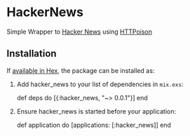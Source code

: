 # HackerNews

Simple Wrapper to [Hacker News](https://news.ycombinator.com/) using [HTTPoison](https://github.com/edgurgel/httpoison)

## Installation

If [available in Hex](https://hex.pm/docs/publish), the package can be installed as:

  1. Add hacker_news to your list of dependencies in `mix.exs`:

        def deps do
          [{:hacker_news, "~> 0.0.1"}]
        end

  2. Ensure hacker_news is started before your application:

        def application do
          [applications: [:hacker_news]]
        end
